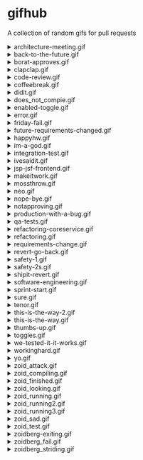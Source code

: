 # gifhub

A collection of random gifs for pull requests

<details>
   <summary>architecture-meeting.gif</summary>
   <p>
       <img src="https://github.com/pmoravek-hw/gifhub/raw/master/architecture-meeting.gif" alt="x">
   </p>
</details>
<details>
   <summary>back-to-the-future.gif</summary>
   <p>
       <img src="https://github.com/pmoravek-hw/gifhub/raw/master/back-to-the-future.gif" alt="x">
   </p>
</details>
<details>
   <summary>borat-approves.gif</summary>
   <p>
       <img src="https://github.com/pmoravek-hw/gifhub/raw/master/borat-approves.gif" alt="x">
   </p>
</details>
<details>
   <summary>clapclap.gif</summary>
   <p>
       <img src="https://github.com/pmoravek-hw/gifhub/raw/master/clapclap.gif" alt="x">
   </p>
</details>
<details>
   <summary>code-review.gif</summary>
   <p>
       <img src="https://github.com/pmoravek-hw/gifhub/raw/master/code-review.gif" alt="x">
   </p>
</details>
<details>
   <summary>coffeebreak.gif</summary>
   <p>
       <img src="https://github.com/pmoravek-hw/gifhub/raw/master/coffeebreak.gif" alt="x">
   </p>
</details>
<details>
   <summary>didit.gif</summary>
   <p>
       <img src="https://github.com/pmoravek-hw/gifhub/raw/master/didit.gif" alt="x">
   </p>
</details>
<details>
   <summary>does_not_compie.gif</summary>
   <p>
       <img src="https://github.com/pmoravek-hw/gifhub/raw/master/does_not_compie.gif" alt="x">
   </p>
</details>
<details>
   <summary>enabled-toggle.gif</summary>
   <p>
       <img src="https://github.com/pmoravek-hw/gifhub/raw/master/enabled-toggle.gif" alt="x">
   </p>
</details>
<details>
   <summary>error.gif</summary>
   <p>
       <img src="https://github.com/pmoravek-hw/gifhub/raw/master/error.gif" alt="x">
   </p>
</details>
<details>
   <summary>friday-fail.gif</summary>
   <p>
       <img src="https://github.com/pmoravek-hw/gifhub/raw/master/friday-fail.gif" alt="x">
   </p>
</details>
<details>
   <summary>future-requirements-changed.gif</summary>
   <p>
       <img src="https://github.com/pmoravek-hw/gifhub/raw/master/future-requirements-changed.gif" alt="x">
   </p>
</details>
<details>
   <summary>happyhw.gif</summary>
   <p>
       <img src="https://github.com/pmoravek-hw/gifhub/raw/master/happyhw.gif" alt="x">
   </p>
</details>
<details>
   <summary>im-a-god.gif</summary>
   <p>
       <img src="https://github.com/pmoravek-hw/gifhub/raw/master/im-a-god.gif" alt="x">
   </p>
</details>
<details>
   <summary>integration-test.gif</summary>
   <p>
       <img src="https://github.com/pmoravek-hw/gifhub/raw/master/integration-test.gif" alt="x">
   </p>
</details>
<details>
   <summary>ivesaidit.gif</summary>
   <p>
       <img src="https://github.com/pmoravek-hw/gifhub/raw/master/ivesaidit.gif" alt="x">
   </p>
</details>
<details>
   <summary>jsp-jsf-frontend.gif</summary>
   <p>
       <img src="https://github.com/pmoravek-hw/gifhub/raw/master/jsp-jsf-frontend.gif" alt="x">
   </p>
</details>
<details>
   <summary>makeitwork.gif</summary>
   <p>
       <img src="https://github.com/pmoravek-hw/gifhub/raw/master/makeitwork.gif" alt="x">
   </p>
</details>
<details>
   <summary>mossthrow.gif</summary>
   <p>
       <img src="https://github.com/pmoravek-hw/gifhub/raw/master/mossthrow.gif" alt="x">
   </p>
</details>
<details>
   <summary>neo.gif</summary>
   <p>
       <img src="https://github.com/pmoravek-hw/gifhub/raw/master/neo.gif" alt="x">
   </p>
</details>
<details>
   <summary>nope-bye.gif</summary>
   <p>
       <img src="https://github.com/pmoravek-hw/gifhub/raw/master/nope-bye.gif" alt="x">
   </p>
</details>
<details>
   <summary>notapproving.gif</summary>
   <p>
       <img src="https://github.com/pmoravek-hw/gifhub/raw/master/notapproving.gif" alt="x">
   </p>
</details>
<details>
   <summary>production-with-a-bug.gif</summary>
   <p>
       <img src="https://github.com/pmoravek-hw/gifhub/raw/master/production-with-a-bug.gif" alt="x">
   </p>
</details>
<details>
   <summary>qa-tests.gif</summary>
   <p>
       <img src="https://github.com/pmoravek-hw/gifhub/raw/master/qa-tests.gif" alt="x">
   </p>
</details>
<details>
   <summary>refactoring-coreservice.gif</summary>
   <p>
       <img src="https://github.com/pmoravek-hw/gifhub/raw/master/refactoring-coreservice.gif" alt="x">
   </p>
</details>
<details>
   <summary>refactoring.gif</summary>
   <p>
       <img src="https://github.com/pmoravek-hw/gifhub/raw/master/refactoring.gif" alt="x">
   </p>
</details>
<details>
   <summary>requirements-change.gif</summary>
   <p>
       <img src="https://github.com/pmoravek-hw/gifhub/raw/master/requirements-change.gif" alt="x">
   </p>
</details>
<details>
   <summary>revert-go-back.gif</summary>
   <p>
       <img src="https://github.com/pmoravek-hw/gifhub/raw/master/revert-go-back.gif" alt="x">
   </p>
</details>
<details>
   <summary>safety-1.gif</summary>
   <p>
       <img src="https://github.com/pmoravek-hw/gifhub/raw/master/safety-1.gif" alt="x">
   </p>
</details>
<details>
   <summary>safety-2s.gif</summary>
   <p>
       <img src="https://github.com/pmoravek-hw/gifhub/raw/master/safety-2s.gif" alt="x">
   </p>
</details>
<details>
   <summary>shipit-revert.gif</summary>
   <p>
       <img src="https://github.com/pmoravek-hw/gifhub/raw/master/shipit-revert.gif" alt="x">
   </p>
</details>
<details>
   <summary>software-engineering.gif</summary>
   <p>
       <img src="https://github.com/pmoravek-hw/gifhub/raw/master/software-engineering.gif" alt="x">
   </p>
</details>
<details>
   <summary>sprint-start.gif</summary>
   <p>
       <img src="https://github.com/pmoravek-hw/gifhub/raw/master/sprint-start.gif" alt="x">
   </p>
</details>
<details>
   <summary>sure.gif</summary>
   <p>
       <img src="https://github.com/pmoravek-hw/gifhub/raw/master/sure.gif" alt="x">
   </p>
</details>
<details>
   <summary>tenor.gif</summary>
   <p>
       <img src="https://github.com/pmoravek-hw/gifhub/raw/master/tenor.gif" alt="x">
   </p>
</details>
<details>
   <summary>this-is-the-way-2.gif</summary>
   <p>
       <img src="https://github.com/pmoravek-hw/gifhub/raw/master/this-is-the-way-2.gif" alt="x">
   </p>
</details>
<details>
   <summary>this-is-the-way.gif</summary>
   <p>
       <img src="https://github.com/pmoravek-hw/gifhub/raw/master/this-is-the-way.gif" alt="x">
   </p>
</details>
<details>
   <summary>thumbs-up.gif</summary>
   <p>
       <img src="https://github.com/pmoravek-hw/gifhub/raw/master/thumbs-up.gif" alt="x">
   </p>
</details>
<details>
   <summary>toggles.gif</summary>
   <p>
       <img src="https://github.com/pmoravek-hw/gifhub/raw/master/toggles.gif" alt="x">
   </p>
</details>
<details>
   <summary>we-tested-it-it-works.gif</summary>
   <p>
       <img src="https://github.com/pmoravek-hw/gifhub/raw/master/we-tested-it-it-works.gif" alt="x">
   </p>
</details>
<details>
   <summary>workinghard.gif</summary>
   <p>
       <img src="https://github.com/pmoravek-hw/gifhub/raw/master/workinghard.gif" alt="x">
   </p>
</details>
<details>
   <summary>yo.gif</summary>
   <p>
       <img src="https://github.com/pmoravek-hw/gifhub/raw/master/yo.gif" alt="x">
   </p>
</details>
<details>
   <summary>zoid_attack.gif</summary>
   <p>
       <img src="https://github.com/pmoravek-hw/gifhub/raw/master/zoid_attack.gif" alt="x">
   </p>
</details>
<details>
   <summary>zoid_compiling.gif</summary>
   <p>
       <img src="https://github.com/pmoravek-hw/gifhub/raw/master/zoid_compiling.gif" alt="x">
   </p>
</details>
<details>
   <summary>zoid_finished.gif</summary>
   <p>
       <img src="https://github.com/pmoravek-hw/gifhub/raw/master/zoid_finished.gif" alt="x">
   </p>
</details>
<details>
   <summary>zoid_looking.gif</summary>
   <p>
       <img src="https://github.com/pmoravek-hw/gifhub/raw/master/zoid_looking.gif" alt="x">
   </p>
</details>
<details>
   <summary>zoid_running.gif</summary>
   <p>
       <img src="https://github.com/pmoravek-hw/gifhub/raw/master/zoid_running.gif" alt="x">
   </p>
</details>
<details>
   <summary>zoid_running2.gif</summary>
   <p>
       <img src="https://github.com/pmoravek-hw/gifhub/raw/master/zoid_running2.gif" alt="x">
   </p>
</details>
<details>
   <summary>zoid_running3.gif</summary>
   <p>
       <img src="https://github.com/pmoravek-hw/gifhub/raw/master/zoid_running3.gif" alt="x">
   </p>
</details>
<details>
   <summary>zoid_sad.gif</summary>
   <p>
       <img src="https://github.com/pmoravek-hw/gifhub/raw/master/zoid_sad.gif" alt="x">
   </p>
</details>
<details>
   <summary>zoid_test.gif</summary>
   <p>
       <img src="https://github.com/pmoravek-hw/gifhub/raw/master/zoid_test.gif" alt="x">
   </p>
</details>
<details>
   <summary>zoidberg-exiting.gif</summary>
   <p>
       <img src="https://github.com/pmoravek-hw/gifhub/raw/master/zoidberg-exiting.gif" alt="x">
   </p>
</details>
<details>
   <summary>zoidberg_fail.gif</summary>
   <p>
       <img src="https://github.com/pmoravek-hw/gifhub/raw/master/zoidberg_fail.gif" alt="x">
   </p>
</details>
<details>
   <summary>zoidberg_striding.gif</summary>
   <p>
       <img src="https://github.com/pmoravek-hw/gifhub/raw/master/zoidberg_striding.gif" alt="x">
   </p>
</details>
